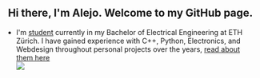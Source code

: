 <h2 align="center">Hi there, I'm Alejo. Welcome to my GitHub page.</h2>
<ul>
  <li>I'm <a href = "https://n.ethz.ch/~arestrepo/">student</a> currently in my Bachelor of Electrical Engineering at ETH Zürich. I have gained experience with C++, Python, Electronics, and Webdesign throughout personal projects over the years, <a href = "https://alerest285.github.io/projects.html">read about them here</a>  </li>
<img align="center" src="https://github-readme-stats.vercel.app/api/top-langs/?username=alerest285&layout=compact&hide_border=true&&langs_count=10&show_icons=true&theme=transparent" />
</p>
